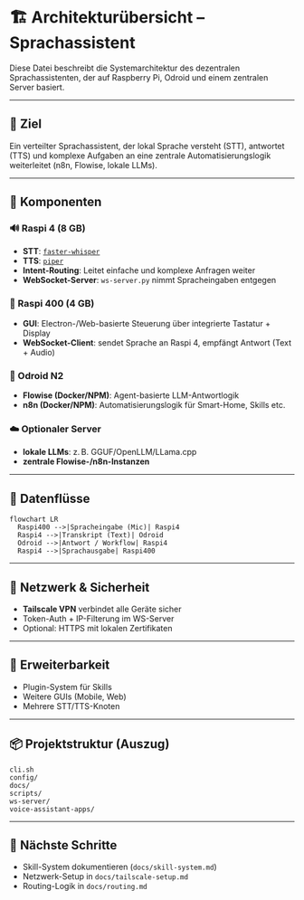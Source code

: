 # 🏗 Architekturübersicht – Sprachassistent

Diese Datei beschreibt die Systemarchitektur des dezentralen Sprachassistenten, der auf Raspberry Pi, Odroid und einem zentralen Server basiert.

---

## 🎯 Ziel

Ein verteilter Sprachassistent, der lokal Sprache versteht (STT), antwortet (TTS) und komplexe Aufgaben an eine zentrale Automatisierungslogik weiterleitet (n8n, Flowise, lokale LLMs).

---

## 🧱 Komponenten

### 🔊 Raspi 4 (8 GB)

* **STT**: [`faster-whisper`](https://github.com/guillaumekln/faster-whisper)
* **TTS**: [`piper`](https://github.com/rhasspy/piper)
* **Intent-Routing**: Leitet einfache und komplexe Anfragen weiter
* **WebSocket-Server**: `ws-server.py` nimmt Spracheingaben entgegen

### 🧰 Raspi 400 (4 GB)

* **GUI**: Electron-/Web-basierte Steuerung über integrierte Tastatur + Display
* **WebSocket-Client**: sendet Sprache an Raspi 4, empfängt Antwort (Text + Audio)

### 🧠 Odroid N2

* **Flowise (Docker/NPM)**: Agent-basierte LLM-Antwortlogik
* **n8n (Docker/NPM)**: Automatisierungslogik für Smart-Home, Skills etc.

### ☁️ Optionaler Server

* **lokale LLMs**: z. B. GGUF/OpenLLM/LLama.cpp
* **zentrale Flowise-/n8n-Instanzen**

---

## 🔀 Datenflüsse

```mermaid
flowchart LR
  Raspi400 -->|Spracheingabe (Mic)| Raspi4
  Raspi4 -->|Transkript (Text)| Odroid
  Odroid -->|Antwort / Workflow| Raspi4
  Raspi4 -->|Sprachausgabe| Raspi400
```

---

## 🔐 Netzwerk & Sicherheit

* **Tailscale VPN** verbindet alle Geräte sicher
* Token-Auth + IP-Filterung im WS-Server
* Optional: HTTPS mit lokalen Zertifikaten

---

## 🧩 Erweiterbarkeit

* Plugin-System für Skills
* Weitere GUIs (Mobile, Web)
* Mehrere STT/TTS-Knoten

---

## 📦 Projektstruktur (Auszug)

```
cli.sh
config/
docs/
scripts/
ws-server/
voice-assistant-apps/
```

---

## 📌 Nächste Schritte

* Skill-System dokumentieren (`docs/skill-system.md`)
* Netzwerk-Setup in `docs/tailscale-setup.md`
* Routing-Logik in `docs/routing.md`
